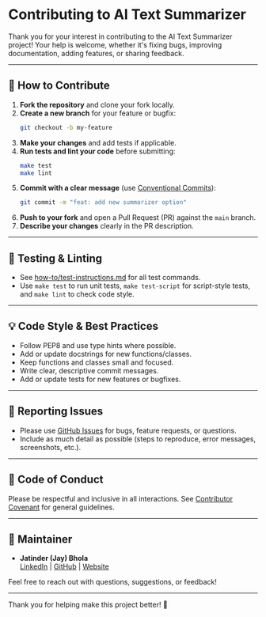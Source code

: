 # Contributing to AI Text Summarizer

Thank you for your interest in contributing to the AI Text Summarizer project! Your help is welcome, whether it's fixing bugs, improving documentation, adding features, or sharing feedback.

---

## 📝 How to Contribute

1. **Fork the repository** and clone your fork locally.
2. **Create a new branch** for your feature or bugfix:
   ```bash
   git checkout -b my-feature
   ```
3. **Make your changes** and add tests if applicable.
4. **Run tests and lint your code** before submitting:
   ```bash
   make test
   make lint
   ```
5. **Commit with a clear message** (use [Conventional Commits](https://www.conventionalcommits.org/)):
   ```bash
   git commit -m "feat: add new summarizer option"
   ```
6. **Push to your fork** and open a Pull Request (PR) against the `main` branch.
7. **Describe your changes** clearly in the PR description.

---

## 🧪 Testing & Linting

- See [how-to/test-instructions.md](how-to/test-instructions.md) for all test commands.
- Use `make test` to run unit tests, `make test-script` for script-style tests, and `make lint` to check code style.

---

## 💡 Code Style & Best Practices

- Follow PEP8 and use type hints where possible.
- Add or update docstrings for new functions/classes.
- Keep functions and classes small and focused.
- Write clear, descriptive commit messages.
- Add or update tests for new features or bugfixes.

---

## 🐛 Reporting Issues

- Please use [GitHub Issues](https://github.com/jatinderbhola/ai-text-summarizer/issues) for bugs, feature requests, or questions.
- Include as much detail as possible (steps to reproduce, error messages, screenshots, etc.).

---

## 🙏 Code of Conduct

Please be respectful and inclusive in all interactions. See [Contributor Covenant](https://www.contributor-covenant.org/) for general guidelines.

---

## 👤 Maintainer

- **Jatinder (Jay) Bhola**  
  [LinkedIn](https://linkedin.com/in/jatinderbhola) | [GitHub](https://github.com/jatinderbhola) | [Website](https://www.dicecape.com)

Feel free to reach out with questions, suggestions, or feedback!

---

Thank you for helping make this project better! 🚀
